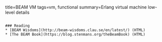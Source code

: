 title=BEAM VM
tags=vm, functional
summary=Erlang virtual machine low-level details
~~~~~~

### Reading
* [BEAM Wisdoms](http://beam-wisdoms.clau.se/en/latest/) (HTML)
* [The BEAM Book](https://blog.stenmans.org/theBeamBook) (HTML)
